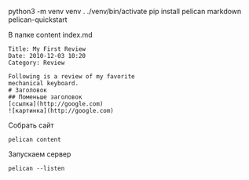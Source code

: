 python3 -m venv venv
. ./venv/bin/activate
pip install pelican markdown
pelican-quickstart

В папке content index.md

    Title: My First Review
    Date: 2010-12-03 10:20
    Category: Review

    Following is a review of my favorite 
    mechanical keyboard.
    # Заголовок
    ## Поменьше заголовок
    [ссылка](http://google.com)
    ![картинка](http://google.com)



Собрать сайт 

    pelican content

Запускаем сервер

    pelican --listen





